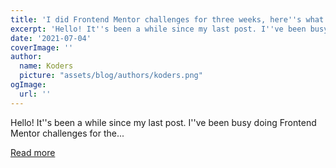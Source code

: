 ```yaml
---
title: 'I did Frontend Mentor challenges for three weeks, here''s what I learned'
excerpt: 'Hello! It''s been a while since my last post. I''ve been busy doing Frontend Mentor challenges for the...'
date: '2021-07-04'
coverImage: ''
author:
  name: Koders
  picture: "assets/blog/authors/koders.png"
ogImage:
  url: ''
---
```


Hello! It''s been a while since my last post. I''ve been busy doing Frontend Mentor challenges for the...

[Read more](https://dev.to/riyanagueco/i-did-frontend-mentor-challenges-for-three-weeks-here-s-what-i-learned-3j01)
